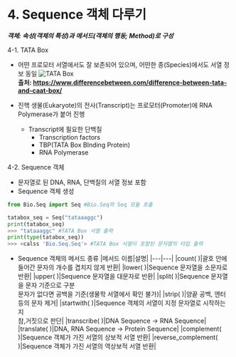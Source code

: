 # 4. Sequence 객체 다루기
**_객체: 속성(객체의 특성)과 메서드(객체의 행동; Method)로 구성_**

4-1. TATA Box
 - 어떤 프로모터 서열에서도 잘 보존되어 있으며, 어떤한 종(Species)에서도 서열 정보 동일
  ![TATA Box](https://i1.wp.com/www.differencebetween.com/wp-content/uploads/2020/06/Difference-Between-TATA-and-CAAT-Box_1.png?w=635&ssl=1)  
  **출처: https://www.differencebetween.com/difference-between-tata-and-caat-box/**

 - 진핵 생물(Eukaryote)의 전사(Transcript)는 프로모터(Promoter)에 RNA Polymerase가 붙어 진행
   - Transcript에 필요한 단백질
     - Transcription factors
     - TBP(TATA Box BInding Protein)
     - RNA Polymerase

4-2. Sequence 객체
 - 문자열로 된 DNA, RNA, 단백질의 서열 정보 포함
 - Sequence 객체 생성
  ```python
  from Bio.Seq import Seq #Bio.Seq의 Seq 모듈 호출

  tatabox_seq = Seq("tataaaggc")
  print(tatabox_seq)
  >>> "tataaaggc" #TATA Box 서열 출력
  print(type(tatabox_seq))
  >>> <calss 'Bio.Seq.Seq'> #TATA Box 서열이 포함된 문자열의 타입 출력
  ```
 - Sequence 객체의 메서드 종류
    |메서드 이름|설명|
    |---|---|
    |count( )|괄호 안에 들어간 문자의 개수를 겹치지 않게 반환|
    |lower( )|Sequence 문자열을 소문자로 반환|
    |upper( )|Sequence 문자열을 대문자로 반환|
    |split( )|Sequence 문자열을 문자 기준으로 구분<br>문자가 없다면 공백을 기준(생물학 서열에서 확인 불가)|
    |strip( )|양끝 공백, 엔터 등의 문자 제거|
    |startwith( )|Sequence 객체의 서열이 지정 문자열로 시작하는지<br>참,거짓으로 판단|
    |transcribe( )|DNA Sequence -> RNA Sequence|
    |translate( )|DNA, RNA Sequence -> Protein Sequence|
    |complement( )|Sequence 객체가 가진 서열의 상보적 서열 반환|
    |reverse_complement( )|Sequence 객체가 가진 서열의 역상보적 서열 반환|
